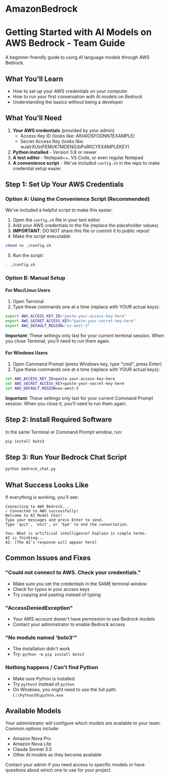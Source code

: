 # AmazonBedrock
# Getting Started with AI Models on AWS Bedrock - Team Guide
A beginner-friendly guide to using AI language models through AWS Bedrock.

## What You'll Learn
- How to set up your AWS credentials on your computer
- How to run your first conversation with AI models on Bedrock
- Understanding the basics without being a developer

##  What You'll Need
1. **Your AWS credentials** (provided by your admin)
   - Access Key ID (looks like: AKIAIOSFODNN7EXAMPLE)
   - Secret Access Key (looks like: wJalrXUtnFEMI/K7MDENG/bPxRfiCYEXAMPLEKEY)
2. **Python installed** - Version 3.8 or newer
3. **A text editor** - Notepad++, VS Code, or even regular Notepad
4. **A convenience script** - We've included `config.sh` in the repo to make credential setup easier 

## Step 1: Set Up Your AWS Credentials

### Option A: Using the Convenience Script (Recommended)
We've included a helpful script to make this easier:

1. Open the `config.sh` file in your text editor
2. Add your AWS credentials to the file (replace the placeholder values)
3. **IMPORTANT**: DO NOT share this file or commit it to public repos!
4. Make the script executable:
```bash
chmod +x ./config.sh
```
5. Run the script:
```bash
. ./config.sh
```

### Option B: Manual Setup

#### For Mac/Linux Users
1. Open Terminal
2. Type these commands one at a time (replace with YOUR actual keys):
```bash
export AWS_ACCESS_KEY_ID="paste-your-access-key-here"
export AWS_SECRET_ACCESS_KEY="paste-your-secret-key-here"
export AWS_DEFAULT_REGION="us-west-2"
```
**Important**: These settings only last for your current terminal session. When you close Terminal, you'll need to run them again.

#### For Windows Users
1. Open Command Prompt (press Windows key, type "cmd", press Enter)
2. Type these commands one at a time (replace with YOUR actual keys):
```cmd
set AWS_ACCESS_KEY_ID=paste-your-access-key-here
set AWS_SECRET_ACCESS_KEY=paste-your-secret-key-here
set AWS_DEFAULT_REGION=us-west-2
```
**Important**: These settings only last for your current Command Prompt session. When you close it, you'll need to run them again.

## Step 2: Install Required Software
In the same Terminal or Command Prompt window, run:
```bash
pip install boto3
```

## Step 3: Run Your Bedrock Chat Script
```bash
python bedrock_chat.py
```

## What Success Looks Like
If everything is working, you'll see:
```
Connecting to AWS Bedrock...
✓ Connected to AWS successfully!
Welcome to AI Model Chat!
Type your messages and press Enter to send.
Type 'quit', 'exit', or 'bye' to end the conversation.

You: What is artificial intelligence? Explain in simple terms.
AI is thinking...
AI: [The AI's response will appear here]
```

## Common Issues and Fixes
### "Could not connect to AWS. Check your credentials."
- Make sure you set the credentials in the SAME terminal window
- Check for typos in your access keys
- Try copying and pasting instead of typing

### "AccessDeniedException"
- Your AWS account doesn't have permission to use Bedrock models
- Contact your administrator to enable Bedrock access

### "No module named 'boto3'"
- The installation didn't work
- Try: `python -m pip install boto3`

### Nothing happens / Can't find Python
- Make sure Python is installed
- Try `python3` instead of `python`
- On Windows, you might need to use the full path: `C:\Python39\python.exe`

## Available Models
Your administrator will configure which models are available to your team. Common options include:
- Amazon Nova Pro
- Amazon Nova Lite
- Claude Sonnet 3.5
- Other AI models as they become available

Contact your admin if you need access to specific models or have questions about which one to use for your project.
